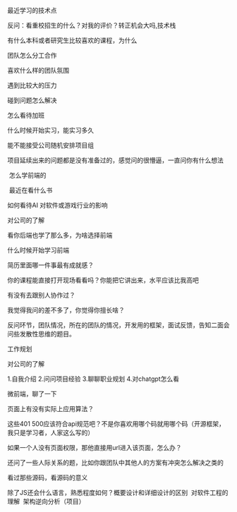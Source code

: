 最近学习的技术点

反问：看重校招生的什么？对我的评价？转正机会大吗,技术栈

有什么本科或者研究生比较喜欢的课程，为什么

团队怎么分工合作

喜欢什么样的团队氛围

遇到比较大的压力

碰到问题怎么解决

怎么看待加班

什么时候开始实习，能实习多久

能不能接受公司随机安排项目组

项目延续出来的问题都是没有准备过的，感觉问的很懵逼，一直问你有什么想法

 怎么学前端的

 最近在看什么书

如何看待AI 对软件或游戏行业的影响

对公司的了解

看你后端也学了那么多，为啥选择前端

什么时候开始学习前端

简历里面哪一件事最有成就感？

你的课程能直接打开现场看看吗？你能把它讲出来，水平应该比我高吧

有没有去跟别人协作过？

我觉得我问的差不多了，你觉得你擅长啥？

反问环节，团队情况，所在的团队的情况，开发用的框架，面试反馈，告知二面会问些发散性思维的题目。

工作规划

对公司的了解

1.自我介绍 
2.问问项目经验 
3.聊聊职业规划 
4.对chatgpt怎么看

微前端，聊了一下

页面上有没有实际上应用算法？

这些401 500应该符合api规范吧？不是你喜欢用哪个码就用哪个码（开源框架，我只是学习者，人家这么写的）

如果一个人没有页面权限，那他直接用url进入该页面，怎么办？

还问了一些人际关系的题，比如你跟团队中其他人的方案有冲突怎么解决之类的

看过那些源码，看源码的意义

除了JS还会什么语言，熟悉程度如何？概要设计和详细设计的区别 
 对软件工程的理解 
 架构逆向分析（项目）
